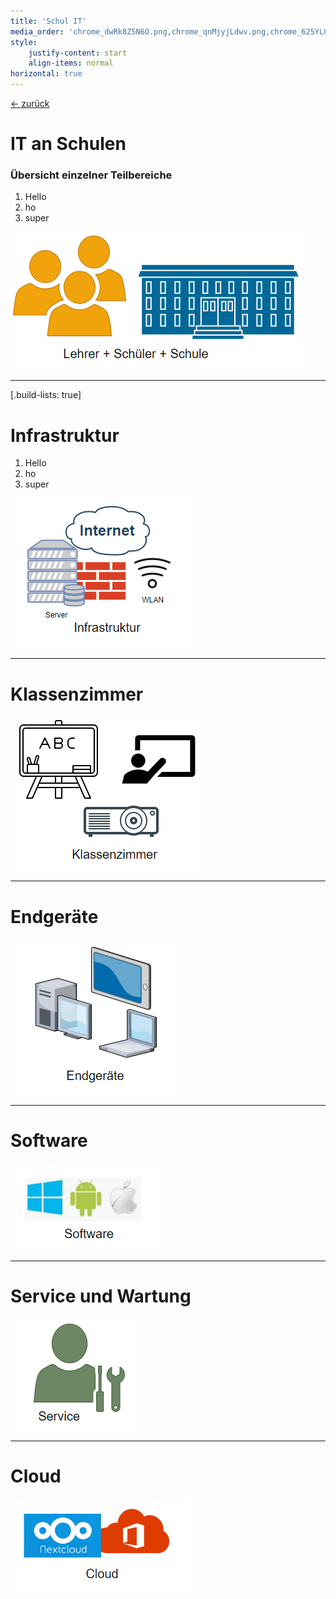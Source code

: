 ```yaml
---
title: 'Schul IT'
media_order: 'chrome_dwRk8Z5N6O.png,chrome_qnMjyjLdwv.png,chrome_625YLCoI4k.png,chrome_pjht2E6vp8.png,chrome_xNhinD9uGo.png,chrome_Y3A5npXfma.png,chrome_uagMPQLg7P.png,chrome_yKgdBZpguH.png'
style:
    justify-content: start
    align-items: normal
horizontal: true
---
```


[<- zurück](../../it_schule/01)
# IT an Schulen

### Übersicht einzelner Teilbereiche
1. Hello
2. ho
3. super

![right](chrome_yKgdBZpguH.png)


---
[.build-lists: true]
# Infrastruktur
1. Hello
2. ho
3. super

![right](chrome_xNhinD9uGo.png)

---
# Klassenzimmer
![right](chrome_dwRk8Z5N6O.png)

---
# Endgeräte
![right](chrome_uagMPQLg7P.png)

---
# Software
![right](chrome_pjht2E6vp8.png)

---
# Service und Wartung
![right](chrome_qnMjyjLdwv.png)

---
# Cloud
![right](chrome_Y3A5npXfma.png)